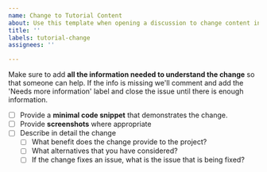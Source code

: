 ```yaml
---
name: Change to Tutorial Content
about: Use this template when opening a discussion to change content in tutorial
title: ''
labels: tutorial-change
assignees: ''

---
```


Make sure to add **all the information needed to understand the change** so that someone can help.
If the info is missing we'll comment and add the 'Needs more information' label and close the issue until there is enough information.

- [ ] Provide a **minimal code snippet** that demonstrates the change.
- [ ] Provide **screenshots** where appropriate
- [ ] Describe in detail the change
   - [ ] What benefit does the change provide to the project?
   - [ ] What alternatives that you have considered?
   - [ ] If the change fixes an issue, what is the issue that is being fixed?
